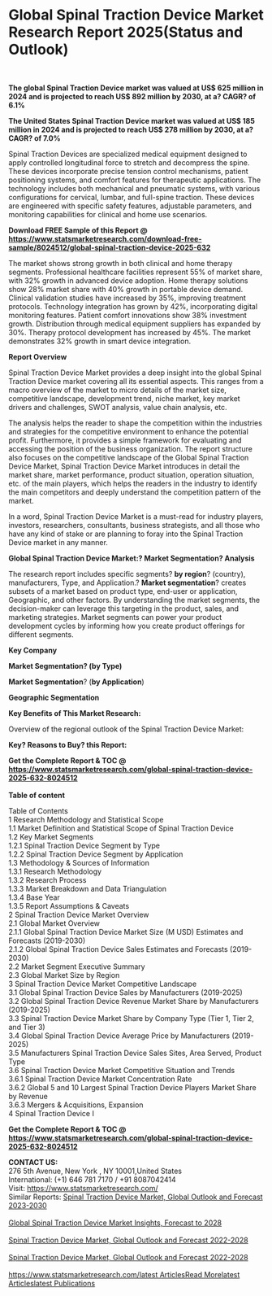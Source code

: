 <h1>Global Spinal Traction Device Market Research Report 2025(Status and Outlook)</h1><br/><p><strong>The global Spinal Traction Device market was valued at US$ 625 million in 2024 and is projected to reach US$ 892 million by 2030, at a? <strong>CAGR</strong>? of 6.1%</strong></p><p><strong>The United States Spinal Traction Device market was valued at US$ 185 million in 2024 and is projected to reach US$ 278 million by 2030, at a? <strong>CAGR</strong>? of 7.0%</strong></p><p>Spinal Traction Devices are specialized medical equipment designed to apply controlled longitudinal force to stretch and decompress the spine. These devices incorporate precise tension control mechanisms, patient positioning systems, and comfort features for therapeutic applications. The technology includes both mechanical and pneumatic systems, with various configurations for cervical, lumbar, and full-spine traction. These devices are engineered with specific safety features, adjustable parameters, and monitoring capabilities for clinical and home use scenarios.</p><p><strong>Download FREE Sample of this Report @ <a href="https://www.statsmarketresearch.com/download-free-sample/8024512/global-spinal-traction-device-2025-632">https://www.statsmarketresearch.com/download-free-sample/8024512/global-spinal-traction-device-2025-632</a></strong></p><p>The market shows strong growth in both clinical and home therapy segments. Professional healthcare facilities represent 55% of market share, with 32% growth in advanced device adoption. Home therapy solutions show 28% market share with 40% growth in portable device demand. Clinical validation studies have increased by 35%, improving treatment protocols. Technology integration has grown by 42%, incorporating digital monitoring features. Patient comfort innovations show 38% investment growth. Distribution through medical equipment suppliers has expanded by 30%. Therapy protocol development has increased by 45%. The market demonstrates 32% growth in smart device integration.</p><p><strong>Report Overview</strong></p><p>Spinal Traction Device Market provides a deep insight into the global Spinal Traction Device market covering all its essential aspects. This ranges from a macro overview of the market to micro details of the market size, competitive landscape, development trend, niche market, key market drivers and challenges, SWOT analysis, value chain analysis, etc.</p><p>The analysis helps the reader to shape the competition within the industries and strategies for the competitive environment to enhance the potential profit. Furthermore, it provides a simple framework for evaluating and accessing the position of the business organization. The report structure also focuses on the competitive landscape of the Global Spinal Traction Device Market, Spinal Traction Device Market introduces in detail the market share, market performance, product situation, operation situation, etc. of the main players, which helps the readers in the industry to identify the main competitors and deeply understand the competition pattern of the market.</p><p>In a word, Spinal Traction Device Market is a must-read for industry players, investors, researchers, consultants, business strategists, and all those who have any kind of stake or are planning to foray into the Spinal Traction Device market in any manner.</p><p><strong>Global Spinal Traction Device Market:? Market Segmentation? Analysis</strong></p><p>The research report includes specific segments? <strong>by region</strong>? (country), manufacturers, Type, and Application.? <strong>Market segmentation</strong>? creates subsets of a market based on product type, end-user or application, Geographic, and other factors. By understanding the market segments, the decision-maker can leverage this targeting in the product, sales, and marketing strategies. Market segments can power your product development cycles by informing how you create product offerings for different segments.</p><p><strong>Key Company</strong></p><p><strong>Market Segmentation? (by Type)</strong></p><p><strong>Market Segmentation</strong>? (<strong><strong>by Application</strong></strong>)</p><p><strong>Geographic Segmentation</strong></p><p><strong>Key Benefits of This Market Research:</strong></p><p>Overview of the regional outlook of the Spinal Traction Device Market:</p><p><strong>Key? <strong>Reasons to Buy</strong>? this Report:</strong></p><div><b>Get the Complete Report & TOC @ <a href="https://www.statsmarketresearch.com/global-spinal-traction-device-2025-632-8024512">https://www.statsmarketresearch.com/global-spinal-traction-device-2025-632-8024512</a></b></div><br><b>Table of content</b><p>Table of Contents<br /> 1 Research Methodology and Statistical Scope<br /> 1.1 Market Definition and Statistical Scope of Spinal Traction Device<br /> 1.2 Key Market Segments<br /> 1.2.1 Spinal Traction Device Segment by Type<br /> 1.2.2 Spinal Traction Device Segment by Application<br /> 1.3 Methodology & Sources of Information<br /> 1.3.1 Research Methodology<br /> 1.3.2 Research Process<br /> 1.3.3 Market Breakdown and Data Triangulation<br /> 1.3.4 Base Year<br /> 1.3.5 Report Assumptions & Caveats<br /> 2 Spinal Traction Device Market Overview<br /> 2.1 Global Market Overview<br /> 2.1.1 Global Spinal Traction Device Market Size (M USD) Estimates and Forecasts (2019-2030)<br /> 2.1.2 Global Spinal Traction Device Sales Estimates and Forecasts (2019-2030)<br /> 2.2 Market Segment Executive Summary<br /> 2.3 Global Market Size by Region<br /> 3 Spinal Traction Device Market Competitive Landscape<br /> 3.1 Global Spinal Traction Device Sales by Manufacturers (2019-2025)<br /> 3.2 Global Spinal Traction Device Revenue Market Share by Manufacturers (2019-2025)<br /> 3.3 Spinal Traction Device Market Share by Company Type (Tier 1, Tier 2, and Tier 3)<br /> 3.4 Global Spinal Traction Device Average Price by Manufacturers (2019-2025)<br /> 3.5 Manufacturers Spinal Traction Device Sales Sites, Area Served, Product Type<br /> 3.6 Spinal Traction Device Market Competitive Situation and Trends<br /> 3.6.1 Spinal Traction Device Market Concentration Rate<br /> 3.6.2 Global 5 and 10 Largest Spinal Traction Device Players Market Share by Revenue<br /> 3.6.3 Mergers & Acquisitions, Expansion<br /> 4 Spinal Traction Device I<br><div><b>Get the Complete Report & TOC @ <a href="https://www.statsmarketresearch.com/global-spinal-traction-device-2025-632-8024512">https://www.statsmarketresearch.com/global-spinal-traction-device-2025-632-8024512</a></b></div></p> <b>CONTACT US:</b><br>276 5th Avenue, New York , NY 10001,United States<br>International: (+1) 646 781 7170 / +91 8087042414<br>Visit: <a href="https://www.statsmarketresearch.com/">https://www.statsmarketresearch.com/</a><br>Similar Reports: <a href="https://www.statsmarketresearch.com/global-spinal-traction-device-2025-632-8024512">Spinal Traction Device Market, Global Outlook and Forecast 2023-2030</a><br/><br/><a href="https://www.statsmarketresearch.com/global-spinal-traction-device-2025-632-8024512">Global Spinal Traction Device Market Insights, Forecast to 2028</a><br/><br/><a href="https://www.statsmarketresearch.com/global-spinal-traction-device-2025-632-8024512">Spinal Traction Device Market, Global Outlook and Forecast 2022-2028</a><br/><br/><a href="https://www.statsmarketresearch.com/global-spinal-traction-device-2025-632-8024512">Spinal Traction Device Market, Global Outlook and Forecast 2022-2028</a><br/><br/><a href="https://gyeongbokgung.com">https://www.statsmarketresearch.com/</a><a href="https://hallyeomaritime.com">latest Articles</a><a href="https://jingwansa.com">Read More</a><a href=https://nguoiviet.jp/">latest Articles</a><a href="https://www.intelmarketresearch.com/">latest Publications</a>
